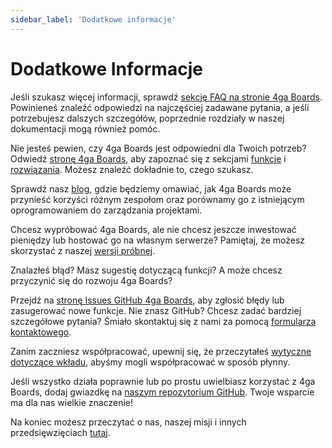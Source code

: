 ```yaml
---
sidebar_label: 'Dodatkowe informacje'
---
```


# Dodatkowe Informacje  
Jeśli szukasz więcej informacji, sprawdź [sekcję FAQ na stronie 4ga Boards](https://4gaboards.com/faq). Powinieneś znaleźć odpowiedzi na najczęściej zadawane pytania, a jeśli potrzebujesz dalszych szczegółów, poprzednie rozdziały w naszej dokumentacji mogą również pomóc.

Nie jesteś pewien, czy 4ga Boards jest odpowiedni dla Twoich potrzeb? Odwiedź [stronę 4ga Boards](https://4gaboards.com/), aby zapoznać się z sekcjami [funkcje](https://4gaboards.com/features) i [rozwiązania](https://4gaboards.com/solutions). Możesz znaleźć dokładnie to, czego szukasz.

Sprawdź nasz [blog](https://4gaboards.com/blog), gdzie będziemy omawiać, jak 4ga Boards może przynieść korzyści różnym zespołom oraz porównamy go z istniejącym oprogramowaniem do zarządzania projektami.

Chcesz wypróbować 4ga Boards, ale nie chcesz jeszcze inwestować pieniędzy lub hostować go na własnym serwerze? Pamiętaj, że możesz skorzystać z naszej [wersji próbnej](https://4gaboards.com/).

Znalazłeś błąd? Masz sugestię dotyczącą funkcji? A może chcesz przyczynić się do rozwoju 4ga Boards?

Przejdź na [stronę Issues GitHub 4ga Boards](https://github.com/RARgames/4gaBoards/issues), aby zgłosić błędy lub zasugerować nowe funkcje. Nie znasz GitHub? Chcesz zadać bardziej szczegółowe pytania? Śmiało skontaktuj się z nami za pomocą [formularza kontaktowego](https://4gaboards.com/contact).

Zanim zaczniesz współpracować, upewnij się, że przeczytałeś [wytyczne dotyczące wkładu](https://4gaboards.com/contribute), abyśmy mogli współpracować w sposób płynny.

Jeśli wszystko działa poprawnie lub po prostu uwielbiasz korzystać z 4ga Boards, dodaj gwiazdkę na [naszym repozytorium GitHub](https://github.com/RARgames/4gaBoards). Twoje wsparcie ma dla nas wielkie znaczenie!

Na koniec możesz przeczytać o nas, naszej misji i innych przedsięwzięciach [tutaj](https://4gaboards.com/about).
